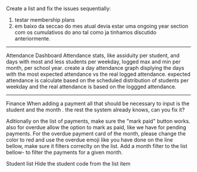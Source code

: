 Create a list and fix the issues sequentially:
1. testar membership plans
2. em baixo da seccao do mes atual devia estar uma ongoing year section com os cumulativos do ano tal como ja tinhamos discutido anteriormente.
---

Attendance Dashboard
Attendance stats, like assiduity per student, and days with most and less students per weekday, logged max and min per month, per school year.
create a day attendance graph displying the days with the most expected attendance vs the real logged attendance.
expected attendance is calculate based on the scheduled distribution of students per weekday and the real attendance is based on the loggged attendance.

---
Finance
When adding a payment all that should be necessary to input is the student and the month . the rest the system already knows, can you fix it?

Aditionally on the list of payments, make sure the "mark paid" button works. also for overdue allow the option to mark as paid, like we have for pending payments.
For the overdue payment card of the month, please change the color to red and use the overdue emoji like you have done on the line bellow, make sure it filters correclty on the list.
Add a month filter to the list bellow- to filter the payments for a given month.

Student list
Hide the student code from the list item